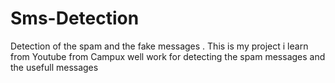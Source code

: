 # Sms-Detection
Detection of the spam and the fake messages .
This is my project i learn from Youtube from Campux well work for detecting the spam messages and the usefull messages

